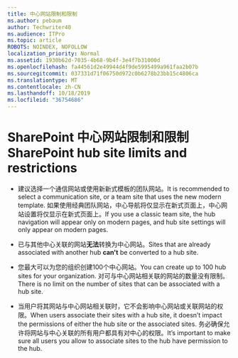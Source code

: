 ```yaml
---
title: 中心网站限制和限制
ms.author: pebaum
author: Techwriter40
ms.audience: ITPro
ms.topic: article
ROBOTS: NOINDEX, NOFOLLOW
localization_priority: Normal
ms.assetid: 1930b62d-7035-4b68-9b4f-3e4f7b31000d
ms.openlocfilehash: fa44561d2e49944d4f9de5995499a961faa2b07b
ms.sourcegitcommit: 037331d71f06750d972c0b6278b23bb15c4806ca
ms.translationtype: MT
ms.contentlocale: zh-CN
ms.lasthandoff: 10/18/2019
ms.locfileid: "36754686"
---
```

# <a name="sharepoint-hub-site-limits-and-restrictions"></a><span data-ttu-id="3b15f-102">SharePoint 中心网站限制和限制</span><span class="sxs-lookup"><span data-stu-id="3b15f-102">SharePoint hub site limits and restrictions</span></span>

- <span data-ttu-id="3b15f-103">建议选择一个通信网站或使用新新式模板的团队网站。</span><span class="sxs-lookup"><span data-stu-id="3b15f-103">It is recommended to select a communication site, or a team site that uses the new modern template.</span></span> <span data-ttu-id="3b15f-104">如果使用经典团队网站，中心导航将仅显示在新式页面上，中心网站设置将仅显示在新式页面上。</span><span class="sxs-lookup"><span data-stu-id="3b15f-104">If you use a classic team site, the hub navigation will appear only on modern pages, and hub site settings will only appear on modern pages.</span></span>

- <span data-ttu-id="3b15f-105">已与其他中心关联的网站**无法**转换为中心网站。</span><span class="sxs-lookup"><span data-stu-id="3b15f-105">Sites that are already associated with another hub **can't** be converted to a hub site.</span></span>

- <span data-ttu-id="3b15f-106">您最大可以为您的组织创建100个中心网站。</span><span class="sxs-lookup"><span data-stu-id="3b15f-106">You can create up to 100 hub sites for your organization.</span></span> <span data-ttu-id="3b15f-107">对可与中心网站相关联的网站的数量没有限制。</span><span class="sxs-lookup"><span data-stu-id="3b15f-107">There is no limit on the number of sites that can be associated with a hub site.</span></span>

- <span data-ttu-id="3b15f-108">当用户将其网站与中心网站相关联时，它不会影响中心网站或关联网站的权限。</span><span class="sxs-lookup"><span data-stu-id="3b15f-108">When users associate their sites with a hub site, it doesn’t impact the permissions of either the hub site or the associated sites.</span></span> <span data-ttu-id="3b15f-109">务必确保允许将网站与中心关联的所有用户都具有对中心的权限。</span><span class="sxs-lookup"><span data-stu-id="3b15f-109">It’s important to make sure all users you allow to associate sites to the hub have permission to the hub.</span></span>

